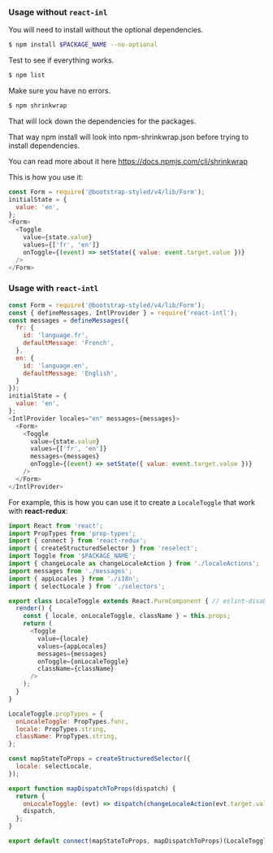 ### Usage without `react-inl`

You will need to install without the optional dependencies.

```bash
$ npm install $PACKAGE_NAME --no-optional
``` 
 
Test to see if everything works. 

```bash
$ npm list
```

Make sure you have no errors.

```bash
$ npm shrinkwrap
```

That will lock down the dependencies for the packages. 

That way npm install will look into npm-shrinkwrap.json before trying to install dependencies.

You can read more about it here https://docs.npmjs.com/cli/shrinkwrap


  [1]: https://docs.npmjs.com/cli/shrinkwrap


This is how you use it:

```js
const Form = require('@bootstrap-styled/v4/lib/Form');
initialState = {
  value: 'en',  
};
<Form>
  <Toggle 
    value={state.value}
    values={['fr', 'en']} 
    onToggle={(event) => setState({ value: event.target.value })} 
  />
</Form>
```

### Usage with `react-intl`

```js
const Form = require('@bootstrap-styled/v4/lib/Form');
const { defineMessages, IntlProvider } = require('react-intl');
const messages = defineMessages({
  fr: {
    id: 'language.fr',
    defaultMessage: 'French',
  },
  en: {
    id: 'language.en',
    defaultMessage: 'English',
  }
});
initialState = {
  value: 'en',  
};
<IntlProvider locales="en" messages={messages}>
  <Form>
    <Toggle 
      value={state.value}
      values={['fr', 'en']} 
      messages={messages}
      onToggle={(event) => setState({ value: event.target.value })} 
    />
  </Form>
</IntlProvider>
```

For example, this is how you can use it to create a `LocaleToggle` that work with **react-redux**:

```js static
import React from 'react';
import PropTypes from 'prop-types';
import { connect } from 'react-redux';
import { createStructuredSelector } from 'reselect';
import Toggle from '$PACKAGE_NAME';
import { changeLocale as changeLocaleAction } from './localeActions';
import messages from './messages';
import { appLocales } from './i18n';
import { selectLocale } from './selectors';

export class LocaleToggle extends React.PureComponent { // eslint-disable-line react/prefer-stateless-function
  render() {
    const { locale, onLocaleToggle, className } = this.props;
    return (
      <Toggle 
        value={locale} 
        values={appLocales} 
        messages={messages} 
        onToggle={onLocaleToggle} 
        className={className} 
      />
    );
  }
}

LocaleToggle.propTypes = {
  onLocaleToggle: PropTypes.func,
  locale: PropTypes.string,
  className: PropTypes.string,
};

const mapStateToProps = createStructuredSelector({
  locale: selectLocale,
});

export function mapDispatchToProps(dispatch) {
  return {
    onLocaleToggle: (evt) => dispatch(changeLocaleAction(evt.target.value)),
    dispatch,
  };
}

export default connect(mapStateToProps, mapDispatchToProps)(LocaleToggle);
```
